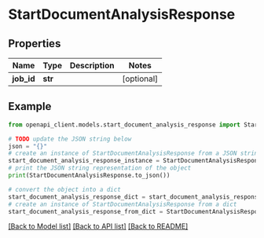# StartDocumentAnalysisResponse


## Properties

Name | Type | Description | Notes
------------ | ------------- | ------------- | -------------
**job_id** | **str** |  | [optional] 

## Example

```python
from openapi_client.models.start_document_analysis_response import StartDocumentAnalysisResponse

# TODO update the JSON string below
json = "{}"
# create an instance of StartDocumentAnalysisResponse from a JSON string
start_document_analysis_response_instance = StartDocumentAnalysisResponse.from_json(json)
# print the JSON string representation of the object
print(StartDocumentAnalysisResponse.to_json())

# convert the object into a dict
start_document_analysis_response_dict = start_document_analysis_response_instance.to_dict()
# create an instance of StartDocumentAnalysisResponse from a dict
start_document_analysis_response_from_dict = StartDocumentAnalysisResponse.from_dict(start_document_analysis_response_dict)
```
[[Back to Model list]](../README.md#documentation-for-models) [[Back to API list]](../README.md#documentation-for-api-endpoints) [[Back to README]](../README.md)


